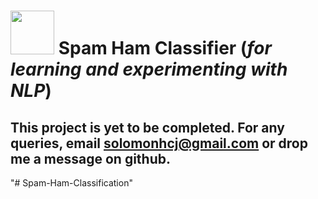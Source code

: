 # <img src="./images/airplane-symbol.jpg" width="70" height="70"> Spam Ham Classifier (<i>for learning and experimenting with NLP</i>)

## This project is yet to be completed. For any queries, email solomonhcj@gmail.com or drop me a message on github.
"# Spam-Ham-Classification" 
